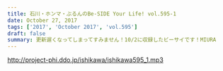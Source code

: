 ```yaml
---
title: 石川・ホンマ・ぶるんのBe-SIDE Your Life! vol.595-1
date: October 27, 2017
tags: ['2017', 'October 2017', 'vol.595']
draft: false
summary: 更新遅くなってしまってすみません！10/2に収録したビーサイです！MIURA
---
```


http://project-phi.ddo.jp/ishikawa/ishikawa595_1.mp3